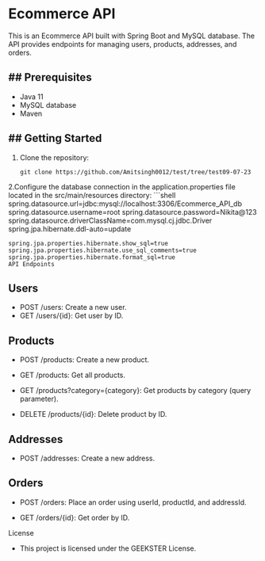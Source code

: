 #  Ecommerce API

This is an Ecommerce API built with Spring Boot and MySQL database. The API provides endpoints for managing users, products, addresses, and orders.

## ##  Prerequisites

- Java 11
- MySQL database
- Maven

## ##  Getting Started

1. Clone the repository:

   ```shell
   git clone https://github.com/Amitsingh0012/test/tree/test09-07-23

2.Configure the database connection in the application.properties file located in the src/main/resources directory:
    ```shell
    spring.datasource.url=jdbc:mysql://localhost:3306/Ecommerce_API_db
    spring.datasource.username=root
    spring.datasource.password=Nikita@123
    spring.datasource.driverClassName=com.mysql.cj.jdbc.Driver
    spring.jpa.hibernate.ddl-auto=update

    spring.jpa.properties.hibernate.show_sql=true
    spring.jpa.properties.hibernate.use_sql_comments=true
    spring.jpa.properties.hibernate.format_sql=true
    API Endpoints
## Users
  * POST /users: Create a new user.
  * GET /users/{id}: Get user by ID.
## Products

  * POST /products: Create a new product.

  * GET /products: Get all products.

  * GET /products?category={category}: Get products by category (query parameter).

  * DELETE /products/{id}: Delete product by ID.
## Addresses

  * POST /addresses: Create a new address.

##  Orders

  * POST /orders: Place an order using userId, productId, and addressId.

  * GET /orders/{id}: Get order by ID.

License
* This project is licensed under the GEEKSTER License.
